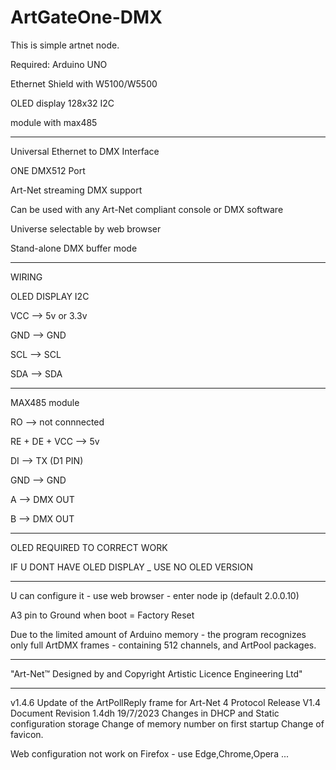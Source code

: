 # ArtGateOne-DMX
This is simple artnet node.


Required:
Arduino UNO

Ethernet Shield with W5100/W5500

OLED display 128x32 I2C

module with max485

---------------------------------------

Universal Ethernet to DMX Interface

ONE DMX512 Port

Art-Net streaming DMX support

Can be used with any Art-Net compliant console or DMX software

Universe selectable by web browser


Stand-alone DMX buffer mode

---------------------------------------

WIRING

OLED DISPLAY I2C

VCC --> 5v or 3.3v

GND --> GND

SCL --> SCL

SDA --> SDA

----------
MAX485 module

RO --> not connnected

RE + DE + VCC --> 5v

DI --> TX (D1 PIN)

GND --> GND

A --> DMX OUT

B --> DMX OUT



-------
OLED REQUIRED TO CORRECT WORK


IF U DONT HAVE OLED DISPLAY _ USE NO OLED VERSION


----------

U can configure it - use web browser - enter node ip (default 2.0.0.10)

A3 pin to Ground when boot = Factory Reset

Due to the limited amount of Arduino memory - the program recognizes only full ArtDMX frames - containing 512 channels, and ArtPool packages.

-----------
"Art-Net™ Designed by and Copyright Artistic Licence Engineering Ltd"

-----------
v1.4.6
Update of the ArtPollReply frame for Art-Net 4 Protocol Release V1.4 Document Revision 1.4dh 19/7/2023
Changes in DHCP and Static configuration storage
Change of memory number on first startup
Change of favicon.

Web configuration not work on Firefox - use Edge,Chrome,Opera ...
